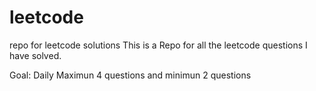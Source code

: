 # leetcode
repo for leetcode solutions
This is a Repo for all the leetcode questions I have solved.

Goal: Daily Maximun 4 questions and minimun 2 questions


